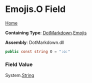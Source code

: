 # Emojis\.O Field

[Home](../../../README.md)

**Containing Type**: [DotMarkdown](../../README.md)\.[Emojis](../README.md)

**Assembly**: DotMarkdown\.dll

```csharp
public const string O = ":o:"
```

### Field Value

System\.[String](https://docs.microsoft.com/en-us/dotnet/api/system.string)
